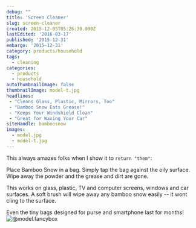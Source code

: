 ```yaml
---
debug: ""
title: 'Screen Cleaner'
slug: screen-cleaner
created: 2015-12-05T05:26:30.000Z
lastEdited: '2016-03-17'
published: '2015-12-31'
embargo: '2015-12-31'
category: products/household
tags:
  - cleaning
categories:
  - products
  - household
autoThumbnailImage: false
thumbnailImage: model-t.jpg
headlines:
 - "Cleans Glass, Plastic, Mirrors, Too"
 - "Bamboo Snow Eats Grease!"
 - "Keeps Your Windshield Clean"
 - "Great for Waxing Your Car"
siteHandle: bamboosnow
images:
  - model.jpg
  - model-t.jpg
---
```

This always amazes folks when I show it to `return "them"`:
<!-- more -->
Place Bamboo Snow in a bag.  Simply tap the bag against the oily surface.  Wipe away the powder and the grease and dirt are gone.

This works on glass, plastic, TV and computer screens, windows and car surfaces.  A soft brush will wipe away any bamboo snow easily -- it wont cling to the surface.

Even the tiny bags designed for purse and smartphone last for months!
![@model.fancybox](@pathToMe/model.jpg "This tiny bag cleans over and over" )
